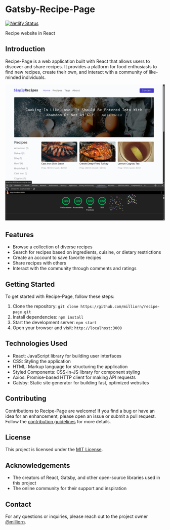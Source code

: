 # Gatsby-Recipe-Page

[![Netlify Status](https://api.netlify.com/api/v1/badges/9bf881c3-ed74-4916-af84-b5396ebb07cc/deploy-status)](https://app.netlify.com/sites/milliorn-recipes/deploys)

Recipe website in React

## Introduction

Recipe-Page is a web application built with React that allows users to discover and share recipes. It provides a platform for food enthusiasts to find new recipes, create their own, and interact with a community of like-minded individuals.

![Lighthouse report](./static/lightouse.png)

## Features

- Browse a collection of diverse recipes
- Search for recipes based on ingredients, cuisine, or dietary restrictions
- Create an account to save favorite recipes
- Share recipes with others
- Interact with the community through comments and ratings

## Getting Started

To get started with Recipe-Page, follow these steps:

1. Clone the repository: `git clone https://github.com/milliorn/recipe-page.git`
2. Install dependencies: `npm install`
3. Start the development server: `npm start`
4. Open your browser and visit: `http://localhost:3000`

## Technologies Used

- React: JavaScript library for building user interfaces
- CSS: Styling the application
- HTML: Markup language for structuring the application
- Styled Components: CSS-in-JS library for component styling
- Axios: Promise-based HTTP client for making API requests
- Gatsby: Static site generator for building fast, optimized websites

## Contributing

Contributions to Recipe-Page are welcome! If you find a bug or have an idea for an enhancement, please open an issue or submit a pull request. Follow the [contribution guidelines](CONTRIBUTING.md) for more details.

## License

This project is licensed under the [MIT License](LICENSE).

## Acknowledgements

- The creators of React, Gatsby, and other open-source libraries used in this project
- The online community for their support and inspiration

## Contact

For any questions or inquiries, please reach out to the project owner [@milliorn](https://github.com/milliorn).
